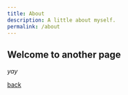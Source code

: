 ```yaml
---
title: About
description: A little about myself.
permalink: /about
---
```


## Welcome to another page

_yay_

[back](./)
